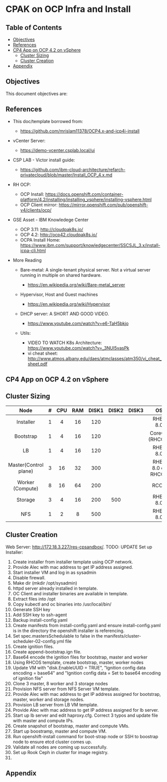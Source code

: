 # CPAK on OCP Infra and Install<!-- omit in toc -->

## Table of Contents <!-- omit in toc -->
- [Objectives](#objective)
- [References](#references)
- [CP4 App on OCP 4.2 on vSphere](#icpa-ocp42-vsphere)
  - [Cluster Sizing](#icpa-cluser-sizing)
  - [Cluster Creation](#icpa-cluster-creation)
- [Appendix](#appendix)


## Objectives

This document objectives are:

## References
- This doc/template borrowed from: 
  - <https://github.com/mrislam11378/OCP4.x-and-icp4i-install>
- vCenter Server:
  - https://demo-vcenter.csplab.local/ui
- CSP LAB -  Victor install guide:
  - <https://github.com/ibm-cloud-architecture/refarch-privatecloud/blob/master/Install_OCP_4.x.md>
- RH OCP:
  - OCP Install: <https://docs.openshift.com/container-platform/4.2/installing/installing_vsphere/installing-vsphere.html>
  - OCP Client mirror: <https://mirror.openshift.com/pub/openshift-v4/clients/ocp/>
- GSE Asset - IBM Knowledege Center
  - OCP 3.11: http://cloudpak8s.io/
  - OCP 4.2:  http://ocp42.cloudpak8s.io/
  - OCPA Install Home: https://www.ibm.com/support/knowledgecenter/SSCSJL_3.x/install-icpa-cli.html

- More Reading
  - Bare-metal: A single-tenant physical server. Not a virtual server running in multiple on shared hardware. 
    - <https://en.wikipedia.org/wiki/Bare-metal_server>
  - Hypervisor, Host and Guest machines
    - <https://en.wikipedia.org/wiki/Hypervisor>
  - DHCP server: A SHORT AND GOOD VIDEO.
    - <https://www.youtube.com/watch?v=e6-TaH5bkjo>
    
  - Utils:
    - VIDEO TO WATCH K8s Architecture: https://www.youtube.com/watch?v=_3NUI5vasPk
    - vi cheat sheet: <http://www.atmos.albany.edu/daes/atmclasses/atm350/vi_cheat_sheet.pdf>

## CP4 App on OCP 4.2 on vSphere

## Cluster Sizing

**Node**|**#**|**CPU**|**RAM**|**DISK1**|**DISK2**|**DISK3**|**OS**|**Purpose**|
:-----:|:-----:|:-----:|:-----:|:-----:|:-----:|:-----:|:---:|:------:|
Installer|1|4|16|120|||RHEL 8.0||
Bootstrap|1|4|16|120|||CoreOS (RHCOS)||
LB|1|4|16|120|||RHEL 8.0||
Master(Control plane) |3|16|32|300|||RHEL 8.0 or RHCOS||
Worker (Compute) |8|16|64|200|||RCOS||
Storage|3|4|16|200|500||RHEL 8.0||
NFS|1|2|8|500|||RHEL 8.0||

## Cluster Creation
Web Server: http://172.18.3.227/res-cpsandbox/. TODO: UPDATE
Set up Installer: 
1. Create installer from installer template using OCP network.
2. Provide Alec with mac address to get IP address assigned.
3. Start installer VM and log in as sysadmin
4. Disable firewall. 
5. Make dir (mkdir /opt/sysadmin)
6. httpd server already installed in template. 
7. OC Client and installer binaries are available in template. 
8. Extract files into /opt
9. Copy kubectl and oc binaries into /usr/local/bin/
10. Generate SSH key
11. Add SSH key to ssh-agent
12. Backup install-config.yaml
13. Create manifests from install-config.yaml and ensure install-config.yaml is in the directory the openshift installer is referencing.
14. Set spec.mastersSchedulable to false in the manifests/cluster-scheduler-02-config.yml file
15. Create ignition files.
16. Create append-bootstrap.ign file. 
17. Base64 encode the ignition files for bootstrap, master and worker
18. Using RHCOS template, create bootstrap, master, worker nodes
19. Update VM with "disk.EnableUUID = TRUE", "Ignition config data encoding = base64" and "Ignition config data = Set to base64 encoding of ignition file"
20. Clone 3 master, 8 worker and 3 storage nodes 
21. Provision NFS server from NFS Server VM template.
22. Provide Alec with mac address to get IP address assigned for bootstrap, master, worker and storage nodes. 
23. Provision LB server from LB VM template.
24. Provide Alec with mac address to get IP address assigned for lb server. 
25. Start up lb server and edit haproxy.cfg.  Correct 3 typos and update file with master and compute IPs.
26. Create snapshot of bootstrap, master and compute VMs.
27. Start up boostramp, master and compute VM.
28. Run openshift-install command for boot-strap node or SSH to boostrap node to ensure etcd cluster comes up. 
29. Validate all nodes are coming up successfully. 
30. Set up Rook Ceph in cluster for image registry. 
31.

## Appendix
